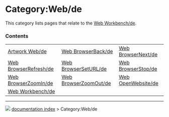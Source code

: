 # Category:Web/de
This category lists pages that relate to the [Web Workbench/de](Web_Workbench/de.md).

### Contents

|     |     |     |
| --- | --- | --- |
| [Artwork Web/de](Artwork_Web/de.md) | [Web BrowserBack/de](Web_BrowserBack/de.md) | [Web BrowserNext/de](Web_BrowserNext/de.md) |
| [Web BrowserRefresh/de](Web_BrowserRefresh/de.md) | [Web BrowserSetURL/de](Web_BrowserSetURL/de.md) | [Web BrowserStop/de](Web_BrowserStop/de.md) |
| [Web BrowserZoomIn/de](Web_BrowserZoomIn/de.md) | [Web BrowserZoomOut/de](Web_BrowserZoomOut/de.md) | [Web OpenWebsite/de](Web_OpenWebsite/de.md) |
| [Web Workbench/de](Web_Workbench/de.md) |



---
![](images/Right_arrow.png) [documentation index](../README.md) > Category:Web/de
